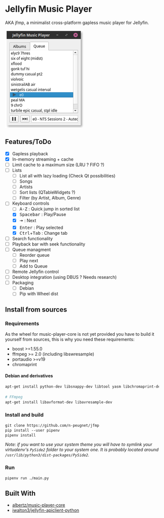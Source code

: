 # Jellyfin Music Player

AKA jfmp, a minimalist cross-platform gapless music player for Jellyfin.

![screenshot 1](docs/screenshot_04.png)

## Features/ToDo

- [x] Gapless playback
- [x] In-memory streaming + cache
- [ ] Limit cache to a maximum size (LRU ? FIFO ?)
- [ ] Lists
  - [ ] List all with lazy loading (Check Qt possibilities)
  - [ ] Songs
  - [ ] Artists
  - [ ] Sort lists (QTableWidgets ?)
  - [ ] Filter (by Artist, Album, Genre)
- [ ] Keyboard controls
  - [ ] <kbd>A-Z</kbd> : Quick jump in sorted list
  - [x] <kbd>Spacebar</kbd> : Play/Pause
  - [x] <kbd>🠆</kbd> : Next
  - [x] <kbd>Enter</kbd> : Play selected
  - [x] <kbd>Ctrl</kbd>+<kbd>Tab</kbd> : Change tab
- [ ] Search functionality
- [ ] Playback bar with seek functionality
- [ ] Queue managment
  - [ ] Reorder queue
  - [ ] Play next
  - [ ] Add to Queue
- [ ] Remote Jellyfin control
- [ ] Desktop integration (using DBUS ? Needs research)
- [ ] Packaging
  - [ ] Debian
  - [ ] Pip with Wheel dist

## Install from sources

### Requirements

As the wheel for music-player-core is not yet provided you have to build it yourself from sources, this is why you need these requirements:

* boost >=1.55.0
* ffmpeg >= 2.0 (including libswresample)
* portaudio >=v19
* chromaprint

#### Debian and derivatives

```bash
apt-get install python-dev libsnappy-dev libtool yasm libchromaprint-dev portaudio19-dev libboost-dev

# FFmpeg
apt-get install libavformat-dev libavresample-dev
```

### Install and build

    git clone https://github.com/n-peugnet/jfmp
    pip install --user pipenv
    pipenv install

_Note: if you want to use your system theme you will have to symlink your virtualenv's `PySide2` folder to your system one. It is probably located around `/usr/lib/python3/dist-packages/PySide2`._

### Run

    pipenv run ./main.py

## Built With

-   [albertz/music-player-core](https://github.com/albertz/music-player-core)
-   [iwalton3/jellyfin-apiclient-python](https://github.com/iwalton3/jellyfin-apiclient-python)
